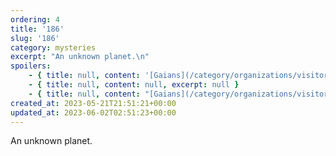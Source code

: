 ```yaml
---
ordering: 4
title: '186'
slug: '186'
category: mysteries
excerpt: "An unknown planet.\n"
spoilers:
    - { title: null, content: '[Gaians](/category/organizations/visitors) appear to number their various plans, and those numbers look to correspond with specific planets. It is unknown which planet 186 represents. The numbers seem to be followed by a letter at times, and while the significance of that letter is also unknown, 186 is referenced with an "F" at one point.', excerpt: 'Gaians appear to number their various plans, and those numbers look to correspond with specific plan...' }
    - { title: null, content: null, excerpt: null }
    - { title: null, content: "[Gaians](/category/organizations/visitors) appear to number their various plans, and those numbers look to correspond with specific planets. It is unknown which planet 186 represents. The numbers seem to be followed by a letter at times, and while the significance of that letter is also unknown, 186 is referenced with an \"F\" at one point.\r\n\r\nWhen [Cat](/category/characters/cat) spoke with [her mother](/category/characters/hzga), she learned that [Kto ti:Mbr](/category/character/mubarr) was still alive on the planet. Hzga then gave Cat the coordinates to the planet.", excerpt: 'Gaians appear to number their various plans, and those numbers look to correspond with specific plan...' }
created_at: 2023-05-21T21:51:21+00:00
updated_at: 2023-06-02T02:51:23+00:00
---
```

An unknown planet.